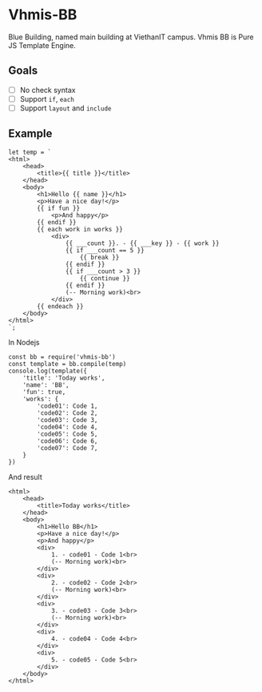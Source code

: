 # Vhmis-BB

Blue Building, named main building at ViethanIT campus.
Vhmis BB is Pure JS Template Engine.

## Goals

- [ ] No check syntax
- [ ] Support ``if``, ``each``
- [ ] Support ``layout`` and ``include`` 

## Example

    let temp = `
    <html>
        <head>
            <title>{{ title }}</title>
        </head>
        <body>
            <h1>Hello {{ name }}</h1>
            <p>Have a nice day!</p>
            {{ if fun }}
                <p>And happy</p>
            {{ endif }}
            {{ each work in works }}
                <div>
                    {{ ___count }}. - {{ ___key }} - {{ work }}
                    {{ if ___count == 5 }}
                        {{ break }}
                    {{ endif }}
                    {{ if ___count > 3 }}
                        {{ continue }}
                    {{ endif }}
                    (-- Morning work)<br>
                </div>
            {{ endeach }}
        </body>
    </html>
    `;

In Nodejs

    const bb = require('vhmis-bb')
    const template = bb.compile(temp)
    console.log(template({
        'title': 'Today works',
        'name': 'BB',
        'fun': true,
        'works': {
            'code01': Code 1,
            'code02': Code 2,
            'code03': Code 3,
            'code04': Code 4,
            'code05': Code 5,
            'code06': Code 6,
            'code07': Code 7,
        }
    })

And result

    <html>
        <head>
            <title>Today works</title>
        </head>
        <body>
            <h1>Hello BB</h1>
            <p>Have a nice day!</p>
            <p>And happy</p>
            <div>
                1. - code01 - Code 1<br>
                (-- Morning work)<br>
            </div>
            <div>
                2. - code02 - Code 2<br>
                (-- Morning work)<br>
            </div>
            <div>
                3. - code03 - Code 3<br>
                (-- Morning work)<br>
            </div>
            <div>
                4. - code04 - Code 4<br>
            </div>
            <div>
                5. - code05 - Code 5<br>
            </div>
        </body>
    </html>
